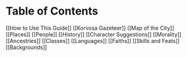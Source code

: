 # Table of Contents
[[How to Use This Guide]]
[[Korvosa Gazeteer]]
	[[Map of the City]]
	[[Places]]
	[[People]]
	[[History]]
[[Character Suggestions]]
	[[Morality]]
	[[Ancestries]]
	[[Classes]]
	[[Languages]]
	[[Faiths]]
	[[Skills and Feats]]
	[[Backgrounds]]